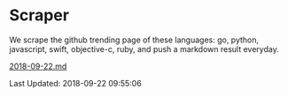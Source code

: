 # Scraper

We scrape the github trending page of these languages: go, python, javascript, swift, objective-c, ruby, and push a markdown result everyday.

[2018-09-22.md](https://github.com/henson/Scraper/blob/master/2018-09-22.md)

Last Updated: 2018-09-22 09:55:06
